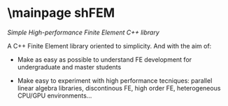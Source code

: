 \mainpage
shFEM
=====

*Simple High-performance Finite Element C++ library*

A C++ Finite Element library oriented to simplicity. And with the aim of:

- Make as easy as possible to understand FE development for
  undergraduate and master students

- Make easy to experiment with high performance tecniques: parallel linear
  algebra libraries, discontinous FE, high order FE, heterogeneous
  CPU/GPU environments...
